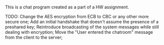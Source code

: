 This is a chat program created as a part of a HW assignment. 

TODO:
Change the AES encryption from ECB to CBC or any other more secure one;
Add an initial handshake that doesn't assume the presence of a preshared key;
Reintroduce broadcasting of the system messages while still dealing with encryption;
Move the "User entered the chatroom" message from the client to the server;